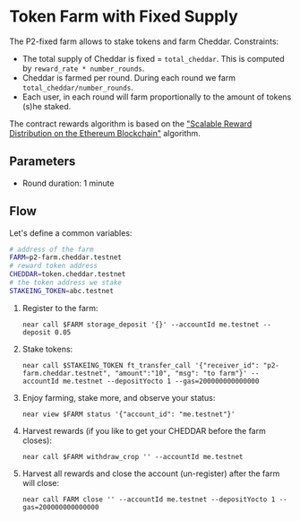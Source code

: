 # Token Farm with Fixed Supply

The P2-fixed farm allows to stake tokens and farm Cheddar. Constraints:
* The total supply of Cheddar is fixed = `total_cheddar`. This is computed by `reward_rate * number_rounds`.
* Cheddar is farmed per round. During each round we farm `total_cheddar/number_rounds`.
* Each user, in each round will farm proportionally to the amount of tokens (s)he staked.

The contract rewards algorithm is based on the ["Scalable Reward Distribution on the Ethereum
Blockchain"](https://uploads-ssl.webflow.com/5ad71ffeb79acc67c8bcdaba/5ad8d1193a40977462982470_scalable-reward-distribution-paper.pdf) algorithm.

## Parameters

* Round duration: 1 minute

## Flow

Let's define a common variables:
```sh
# address of the farm
FARM=p2-farm.cheddar.testnet
# reward token address
CHEDDAR=token.cheddar.testnet
# the token address we stake
STAKEING_TOKEN=abc.testnet
```

1. Register to the farm:
   ```
   near call $FARM storage_deposit '{}' --accountId me.testnet --deposit 0.05
   ```

2. Stake tokens:
   ```
   near call $STAKEING_TOKEN ft_transfer_call '{"receiver_id": "p2-farm.cheddar.testnet", "amount":"10", "msg": "to farm"}' --accountId me.testnet --depositYocto 1 --gas=200000000000000
   ```

3. Enjoy farming, stake more, and observe your status:
   ```
   near view $FARM status '{"account_id": "me.testnet"}'
   ```

4. Harvest rewards (if you like to get your CHEDDAR before the farm closes):
    ```
    near call $FARM withdraw_crop '' --accountId me.testnet
    ```

5. Harvest all rewards and close the account (un-register) after the farm will close:
    ```
    near call FARM close '' --accountId me.testnet --depositYocto 1 --gas=200000000000000
    ```
